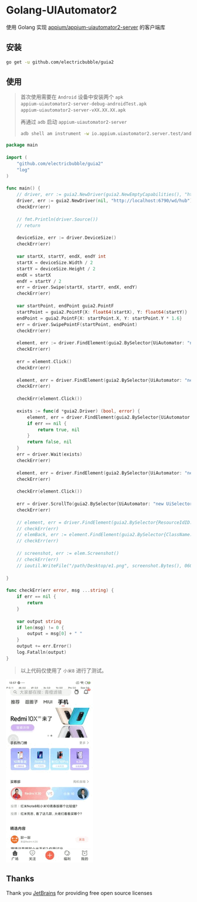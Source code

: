 # Golang-UIAutomator2

使用 Golang 实现 [appium/appium-uiautomator2-server](https://github.com/appium/appium-uiautomator2-server) 的客户端库

## 安装
```bash
go get -u github.com/electricbubble/guia2
```

## 使用

> 首次使用需要在 `Android` 设备中安装两个 `apk`  
> `appium-uiautomator2-server-debug-androidTest.apk`  
> `appium-uiautomator2-server-vXX.XX.XX.apk`
>  
> 再通过 `adb` 启动 `appium-uiautomator2-server`  
> ```bash
> adb shell am instrument -w io.appium.uiautomator2.server.test/androidx.test.runner.AndroidJUnitRunner
> ```

```go
package main

import (
	"github.com/electricbubble/guia2"
	"log"
)

func main() {
	// driver, err := guia2.NewDriver(guia2.NewEmptyCapabilities(), "http://localhost:6790/wd/hub")
	driver, err := guia2.NewDriver(nil, "http://localhost:6790/wd/hub")
	checkErr(err)

	// fmt.Println(driver.Source())
	// return

	deviceSize, err := driver.DeviceSize()
	checkErr(err)

	var startX, startY, endX, endY int
	startX = deviceSize.Width / 2
	startY = deviceSize.Height / 2
	endX = startX
	endY = startY / 2
	err = driver.Swipe(startX, startY, endX, endY)
	checkErr(err)

	var startPoint, endPoint guia2.PointF
	startPoint = guia2.PointF{X: float64(startX), Y: float64(startY)}
	endPoint = guia2.PointF{X: startPoint.X, Y: startPoint.Y * 1.6}
	err = driver.SwipePointF(startPoint, endPoint)
	checkErr(err)

	element, err := driver.FindElement(guia2.BySelector{UiAutomator: "new UiSelector().textStartsWith(\"MIUI\");"})
	checkErr(err)

	err = element.Click()
	checkErr(err)

	element, err = driver.FindElement(guia2.BySelector{UiAutomator: "new UiSelector().textStartsWith(\"查看更多\");"})
	checkErr(err)

	checkErr(element.Click())

	exists := func(d *guia2.Driver) (bool, error) {
		element, err = driver.FindElement(guia2.BySelector{UiAutomator: "new UiSelector().text(\"关注\");"})
		if err == nil {
			return true, nil
		}
		return false, nil
	}
	err = driver.Wait(exists)
	checkErr(err)

	element, err = driver.FindElement(guia2.BySelector{UiAutomator: "new UiSelector().textContains(\" 图像\");"})
	checkErr(err)

	checkErr(element.Click())

	err = driver.ScrollTo(guia2.BySelector{UiAutomator: "new UiSelector().textContains(\"全部评论\");"})
	checkErr(err)

	// element, err = driver.FindElement(guia2.BySelector{ResourceIdID: "cn.xuexi.android:id/TOP_LAYER_VIEW_ID"})
	// checkErr(err)
	// elemBack, err := element.FindElement(guia2.BySelector{ClassName: "android.widget.ImageView"})
	// checkErr(err)

	// screenshot, err := elem.Screenshot()
	// checkErr(err)
	// ioutil.WriteFile("/path/Desktop/e1.png", screenshot.Bytes(), 0600)

}

func checkErr(err error, msg ...string) {
	if err == nil {
		return
	}

	var output string
	if len(msg) != 0 {
		output = msg[0] + " "
	}
	output += err.Error()
	log.Fatalln(output)
}

```

> 以上代码仅使用了 `小米8` 进行了测试。


![example](https://github.com/electricbubble/ImageHosting/blob/master/img/202008091517_guia2.gif)


## Thanks

Thank you [JetBrains](https://www.jetbrains.com/?from=gwda) for providing free open source licenses
